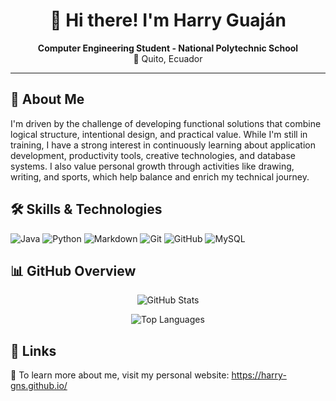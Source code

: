 <!-- README.md -->

<h1 align="center">👋 Hi there! I'm Harry Guaján</h1>

<p align="center">
  <strong>Computer Engineering Student - National Polytechnic School</strong><br>
  📍 Quito, Ecuador
</p>

<hr>

<h2>🧠 About Me</h2>
<p>
I'm driven by the challenge of developing functional solutions that combine logical structure, intentional design, and practical value. While I'm still in training, I have a strong interest in continuously learning about application development, productivity tools, creative technologies, and database systems. I also value personal growth through activities like drawing, writing, and sports, which help balance and enrich my technical journey.
</p>
  
<h2>🛠️ Skills & Technologies</h2>

<p align="left">
  <img src="https://img.shields.io/badge/Java-007396?style=for-the-badge&logo=java&logoColor=white" alt="Java"/>
  <img src="https://img.shields.io/badge/Python-3776AB?style=for-the-badge&logo=python&logoColor=white" alt="Python"/>
  <img src="https://img.shields.io/badge/Markdown-000000?style=for-the-badge&logo=markdown&logoColor=white" alt="Markdown"/>
  <img src="https://img.shields.io/badge/Git-F05032?style=for-the-badge&logo=git&logoColor=white" alt="Git"/>
  <img src="https://img.shields.io/badge/GitHub-181717?style=for-the-badge&logo=github&logoColor=white" alt="GitHub"/>
  <img src="https://img.shields.io/badge/MySQL-4479A1?style=for-the-badge&logo=mysql&logoColor=white" alt="MySQL"/>
</p>

<h2>📊 GitHub Overview</h2>

<p align="center">
  <img src="https://github-readme-stats.vercel.app/api?username=Harry-GNS&show_icons=true&theme=dark" alt="GitHub Stats" />
</p>

<p align="center">
  <img src="https://github-readme-stats.vercel.app/api/top-langs/?username=Harry-GNS&layout=compact&theme=dark" alt="Top Languages" />
</p>


<h2>🔗 Links</h2>

<p>
📄 To learn more about me, visit my personal website:  
<a href="https://harry-gns.github.io/PersonalPage/" target="_blank">https://harry-gns.github.io/</a>
</p>
